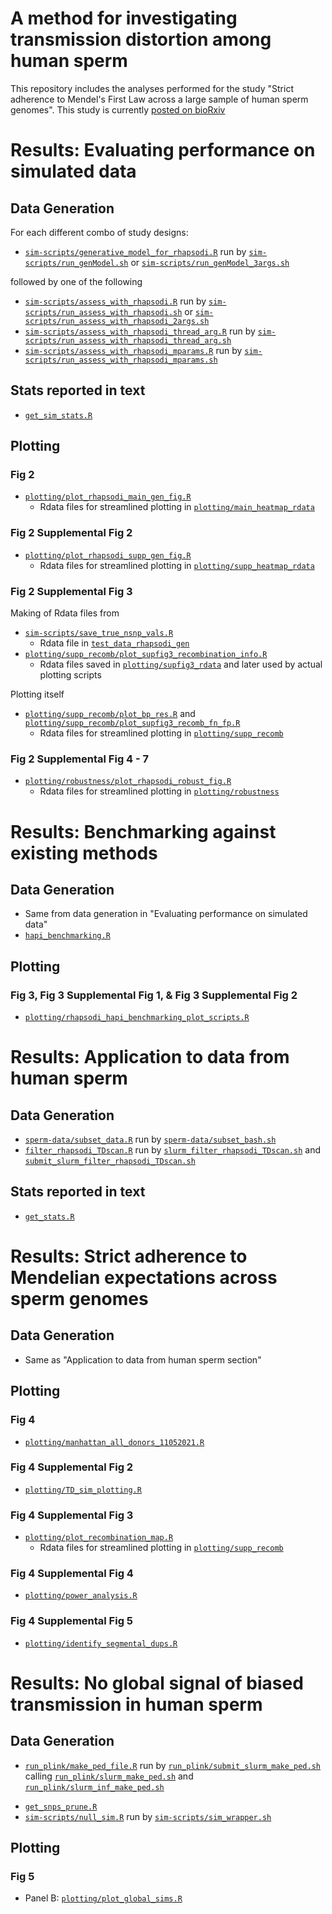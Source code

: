 # A method for investigating transmission distortion among human sperm

This repository includes the analyses performed for the study "Strict adherence to Mendel's First Law across a large sample of human sperm genomes". This study is currently [posted on bioRxiv](https://www.biorxiv.org/content/10.1101/2021.11.19.469261v2)

<!--
- filtering_bell_data: info for filtering our Bell data based on genome consortia studies
- full_donors: data from Bell et al. 2020
- plotting: scripts for figures  
- shell-scripts: command line scripts for processing raw data  
- sim-scripts: R files for simulations of TD (real and simulated chromosomes)
- sperm-data: steps for processing genotype data
-->

# Results: Evaluating performance on simulated data

## Data Generation

For each different combo of study designs:

* [`sim-scripts/generative_model_for_rhapsodi.R`](https://github.com/mccoy-lab/transmission-distortion/blob/master/sim-scripts/generative_model_for_rhapsodi.R) run by [`sim-scripts/run_genModel.sh`](https://github.com/mccoy-lab/transmission-distortion/blob/master/sim-scripts/run_genModel.sh) or [`sim-scripts/run_genModel_3args.sh`](https://github.com/mccoy-lab/transmission-distortion/blob/master/sim-scripts/run_genModel_3args.sh)

followed by one of the following

* [`sim-scripts/assess_with_rhapsodi.R`](https://github.com/mccoy-lab/transmission-distortion/blob/master/sim-scripts/assess_with_rhapsodi.R) run by [`sim-scripts/run_assess_with_rhapsodi.sh`](https://github.com/mccoy-lab/transmission-distortion/blob/master/sim-scripts/run_assess_with_rhapsodi.sh) or [`sim-scripts/run_assess_with_rhapsodi_2args.sh`](https://github.com/mccoy-lab/transmission-distortion/blob/master/sim-scripts/run_assess_with_rhapsodi_2args.sh)
* [`sim-scripts/assess_with_rhapsodi_thread_arg.R`](https://github.com/mccoy-lab/transmission-distortion/blob/master/sim-scripts/assess_with_rhapsodi_thread_arg.R) run by [`sim-scripts/run_assess_with_rhapsodi_thread_arg.sh`](https://github.com/mccoy-lab/transmission-distortion/blob/master/sim-scripts/run_assess_with_rhapsodi_thread_arg.sh)
* [`sim-scripts/assess_with_rhapsodi_mparams.R`](https://github.com/mccoy-lab/transmission-distortion/blob/master/sim-scripts/assess_with_rhapsodi_mparams.R) run by [`sim-scripts/run_assess_with_rhapsodi_mparams.sh`](https://github.com/mccoy-lab/transmission-distortion/blob/master/sim-scripts/run_assess_with_rhapsodi_mparams.sh)

## Stats reported in text

* [`get_sim_stats.R`](https://github.com/mccoy-lab/transmission-distortion/blob/master/get_sim_stats.R)

## Plotting

### Fig 2

* [`plotting/plot_rhapsodi_main_gen_fig.R`](https://github.com/mccoy-lab/transmission-distortion/blob/master/plotting/plot_rhapsodi_main_gen_fig.R)
  * Rdata files for streamlined plotting in [`plotting/main_heatmap_rdata`](https://github.com/mccoy-lab/transmission-distortion/tree/master/plotting/main_heatmap_Rdata)

### Fig 2 Supplemental Fig 2

* [`plotting/plot_rhapsodi_supp_gen_fig.R`](https://github.com/mccoy-lab/transmission-distortion/blob/master/plotting/plot_rhapsodi_supp_gen_fig.R)
  * Rdata files for streamlined plotting in [`plotting/supp_heatmap_rdata`](https://github.com/mccoy-lab/transmission-distortion/tree/master/plotting/supp_heatmap_Rdata)

### Fig 2 Supplemental Fig 3

Making of Rdata files from
* [`sim-scripts/save_true_nsnp_vals.R`](https://github.com/mccoy-lab/transmission-distortion/blob/master/sim-scripts/save_true_nsnp_vals.R)
  * Rdata file in [`test_data_rhapsodi_gen`](https://github.com/mccoy-lab/transmission-distortion/tree/master/test_data_rhapsodi_gen)
* [`plotting/supp_recomb/plot_supfig3_recombination_info.R`](https://github.com/mccoy-lab/transmission-distortion/blob/master/plotting/supp_recomb/plot_supfig3_recombination_info.R)
  * Rdata files saved in [`plotting/supfig3_rdata`](https://github.com/mccoy-lab/transmission-distortion/tree/master/plotting/supfig3_rdata) and later used by actual plotting scripts

Plotting itself
* [`plotting/supp_recomb/plot_bp_res.R`](https://github.com/mccoy-lab/transmission-distortion/blob/master/plotting/supp_recomb/plot_bp_res.R) and [`plotting/supp_recomb/plot_supfig3_recomb_fn_fp.R`](https://github.com/mccoy-lab/transmission-distortion/blob/master/plotting/supp_recomb/plot_supfig3_recomb_fn_fp.R)
  * Rdata files for streamlined plotting in [`plotting/supp_recomb`](https://github.com/mccoy-lab/transmission-distortion/tree/master/plotting/supp_recomb)

### Fig 2 Supplemental Fig 4 - 7

* [`plotting/robustness/plot_rhapsodi_robust_fig.R`](https://github.com/mccoy-lab/transmission-distortion/blob/master/plotting/robustness/plot_rhapsodi_robust_fig.R)
  * Rdata files for streamlined plotting in [`plotting/robustness`](https://github.com/mccoy-lab/transmission-distortion/tree/master/plotting/robustness)

# Results: Benchmarking against existing methods

## Data Generation

* Same from data generation in "Evaluating performance on simulated data"
* [`hapi_benchmarking.R`](https://github.com/mccoy-lab/transmission-distortion/blob/master/hapi_benchmarking.R)

## Plotting

### Fig 3, Fig 3 Supplemental Fig 1, & Fig 3 Supplemental Fig 2

* [`plotting/rhapsodi_hapi_benchmarking_plot_scripts.R`](https://github.com/mccoy-lab/transmission-distortion/blob/master/plotting/rhapsodi_hapi_benchmarking_plot_scripts.R)

# Results: Application to data from human sperm

## Data Generation

* [`sperm-data/subset_data.R`](https://github.com/mccoy-lab/transmission-distortion/blob/master/sperm-data/subset_data.R) run by [`sperm-data/subset_bash.sh`](https://github.com/mccoy-lab/transmission-distortion/blob/master/sperm-data/subset_bash.sh)
* [`filter_rhapsodi_TDscan.R`](https://github.com/mccoy-lab/transmission-distortion/blob/master/filter_rhapsodi_TDscan.R) run by [`slurm_filter_rhapsodi_TDscan.sh`](https://github.com/mccoy-lab/transmission-distortion/blob/master/slurm_filter_rhapsodi_TDscan.sh) and [`submit_slurm_filter_rhapsodi_TDscan.sh`](https://github.com/mccoy-lab/transmission-distortion/blob/master/submit_slurm_filter_rhapsodi_TDscan.sh)

## Stats reported in text

* [`get_stats.R`](https://github.com/mccoy-lab/transmission-distortion/blob/master/get_stats.R)

# Results: Strict adherence to Mendelian expectations across sperm genomes

## Data Generation

* Same as "Application to data from human sperm section"

## Plotting

### Fig 4

* [`plotting/manhattan_all_donors_11052021.R`](https://github.com/mccoy-lab/transmission-distortion/blob/master/plotting/manhattan_all_donors_11052021.R)

### Fig 4 Supplemental Fig 2

* [`plotting/TD_sim_plotting.R`](https://github.com/mccoy-lab/transmission-distortion/blob/master/plotting/TD_sim_plotting.R)

### Fig 4 Supplemental Fig 3

* [`plotting/plot_recombination_map.R`](https://github.com/mccoy-lab/transmission-distortion/blob/master/plotting/plot_recombination_map.R)
  * Rdata files for streamlined plotting in [`plotting/supp_recomb`](https://github.com/mccoy-lab/transmission-distortion/tree/master/plotting/supp_recomb)

### Fig 4 Supplemental Fig 4

* [`plotting/power_analysis.R`](https://github.com/mccoy-lab/transmission-distortion/blob/master/plotting/power_analysis.R)

### Fig 4 Supplemental Fig 5

* [`plotting/identify_segmental_dups.R`](https://github.com/mccoy-lab/transmission-distortion/blob/master/plotting/identify_segmental_dups.R)

# Results: No global signal of biased transmission in human sperm

## Data Generation

* [`run_plink/make_ped_file.R`](https://github.com/mccoy-lab/transmission-distortion/blob/master/run_plink/make_ped_file.R) run by [`run_plink/submit_slurm_make_ped.sh`](https://github.com/mccoy-lab/transmission-distortion/blob/master/run_plink/submit_slurm_make_ped.sh) calling [`run_plink/slurm_make_ped.sh`](https://github.com/mccoy-lab/transmission-distortion/blob/master/run_plink/slurm_make_ped.sh) and [`run_plink/slurm_inf_make_ped.sh`](https://github.com/mccoy-lab/transmission-distortion/blob/master/run_plink/slurm_inf_make_ped.sh)
<!--* [`plink/run_plink.sh`](https://github.com/mccoy-lab/transmission-distortion/blob/master/plink/run_plink.sh) OR [`run_plink/run_plink.sh`](https://github.com/mccoy-lab/transmission-distortion/blob/master/run_plink/run_plink.sh)-->
* [`get_snps_prune.R`](https://github.com/mccoy-lab/transmission-distortion/blob/master/get_snps_prune.R)
* [`sim-scripts/null_sim.R`](https://github.com/mccoy-lab/transmission-distortion/blob/master/sim-scripts/null_sim.R) run by [`sim-scripts/sim_wrapper.sh`](https://github.com/mccoy-lab/transmission-distortion/blob/master/sim-scripts/sim_wrapper.sh)

## Plotting

### Fig 5
<!--* Panel A: [`plotting/TD_plot_qq_tile.R`](https://github.com/mccoy-lab/transmission-distortion/blob/master/plotting/TD_plot_qq_tile.R) OR [`plotting/qqplot.R`](https://github.com/mccoy-lab/transmission-distortion/blob/master/plotting/qqplot.R) NOTE both use the two original and infertile separate runs; I don't see an obvious difference between the two-->
* Panel B: [`plotting/plot_global_sims.R`](https://github.com/mccoy-lab/transmission-distortion/blob/master/plotting/plot_global_sims.R)

